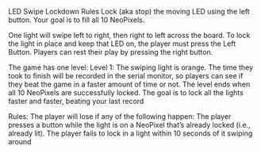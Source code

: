 LED Swipe Lockdown Rules
Lock (aka stop) the moving LED using the left button. Your goal is to fill all 10 NeoPixels.

One light will swipe left to right, then right to left across the board. To lock the light in place and keep that LED on, the player must press the Left Button. Players can rest their play by pressing the right button.

The game has one level:
  Level 1: The swiping light is orange. The time they took to finish will be recorded in the serial monitor, so players can see if they beat the game in a faster amount of time or not.
  The level ends when all 10 NeoPixels are successfully locked.
  The goal is to lock all the lights faster and faster, beating your last record

Rules:
  The player will lose if any of the following happen:
  The player presses a button while the light is on a NeoPixel that’s already locked (i.e., already lit).
  The player fails to lock in a light within 10 seconds of it swiping around
